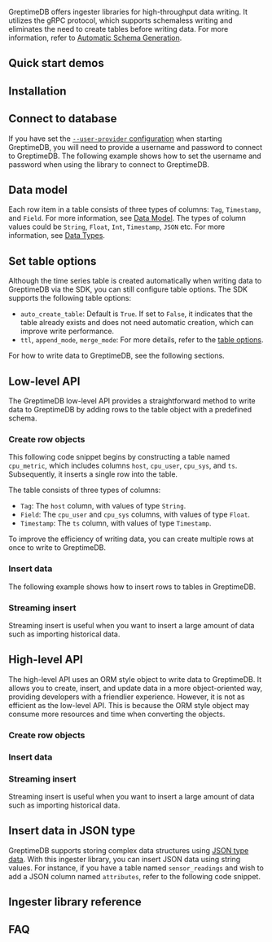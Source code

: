 
GreptimeDB offers ingester libraries for high-throughput data writing.
It utilizes the gRPC protocol,
which supports schemaless writing and eliminates the need to create tables before writing data.
For more information, refer to [Automatic Schema Generation](/user-guide/ingest-data/overview.md#automatic-schema-generation).

<InjectContent id="ingester-lib-introduction" content={props.children}/>

## Quick start demos

<InjectContent id="quick-start-demos" content={props.children}/>

## Installation

<InjectContent id="ingester-lib-installation" content={props.children}/>

## Connect to database

If you have set the [`--user-provider` configuration](/user-guide/deployments/authentication/overview.md) when starting GreptimeDB,
you will need to provide a username and password to connect to GreptimeDB.
The following example shows how to set the username and password when using the library to connect to GreptimeDB.

<InjectContent id="ingester-lib-connect" content={props.children}/>

## Data model

Each row item in a table consists of three types of columns: `Tag`, `Timestamp`, and `Field`. For more information, see [Data Model](/user-guide/concepts/data-model.md).
The types of column values could be `String`, `Float`, `Int`, `Timestamp`, `JSON` etc. For more information, see [Data Types](/reference/sql/data-types.md).

## Set table options

Although the time series table is created automatically when writing data to GreptimeDB via the SDK,
you can still configure table options.
The SDK supports the following table options:

- `auto_create_table`: Default is `True`. If set to `False`, it indicates that the table already exists and does not need automatic creation, which can improve write performance.
- `ttl`, `append_mode`, `merge_mode`: For more details, refer to the [table options](/reference/sql/create.md#table-options).

<InjectContent id="set-table-options" content={props.children}/>

For how to write data to GreptimeDB, see the following sections.

## Low-level API

The GreptimeDB low-level API provides a straightforward method to write data to GreptimeDB 
by adding rows to the table object with a predefined schema.

### Create row objects

This following code snippet begins by constructing a table named `cpu_metric`,
which includes columns `host`, `cpu_user`, `cpu_sys`, and `ts`. 
Subsequently, it inserts a single row into the table.

The table consists of three types of columns:

- `Tag`: The `host` column, with values of type `String`.
- `Field`: The `cpu_user` and `cpu_sys` columns, with values of type `Float`.
- `Timestamp`: The `ts` column, with values of type `Timestamp`.

<InjectContent id="low-level-object" content={props.children}/>

To improve the efficiency of writing data, you can create multiple rows at once to write to GreptimeDB.

<InjectContent id="create-rows" content={props.children}/>

### Insert data

The following example shows how to insert rows to tables in GreptimeDB.

<InjectContent id="insert-rows" content={props.children}/>

### Streaming insert

Streaming insert is useful when you want to insert a large amount of data such as importing historical data.

<InjectContent id="streaming-insert" content={props.children}/>

<InjectContent id="update-rows" content={props.children}/>

## High-level API

The high-level API uses an ORM style object to write data to GreptimeDB.
It allows you to create, insert, and update data in a more object-oriented way,
providing developers with a friendlier experience.
However, it is not as efficient as the low-level API.
This is because the ORM style object may consume more resources and time when converting the objects.

### Create row objects

<InjectContent id="high-level-style-object" content={props.children}/>

### Insert data

<InjectContent id="high-level-style-insert-data" content={props.children}/>

### Streaming insert

Streaming insert is useful when you want to insert a large amount of data such as importing historical data.

<InjectContent id="high-level-style-streaming-insert" content={props.children}/>

<InjectContent id="high-level-style-update-data" content={props.children}/>

## Insert data in JSON type

GreptimeDB supports storing complex data structures using [JSON type data](/reference/sql/data-types.md#json-type).
With this ingester library, you can insert JSON data using string values.
For instance, if you have a table named `sensor_readings` and wish to add a JSON column named `attributes`,
refer to the following code snippet.

<InjectContent id="ingester-json-type" content={props.children}/>

<InjectContent id="ingester-lib-debug-logs" content={props.children}/>

## Ingester library reference

<InjectContent id="ingester-lib-reference" content={props.children}/>

## FAQ

<InjectContent id="faq" content={props.children}/>
